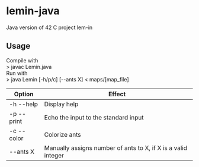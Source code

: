 # lemin-java
Java version of 42 C project lem-in

## Usage
Compile with\
\> javac Lemin.java\
Run with\
\> java Lemin [-h/p/c] [--ants X] < maps/[map_file]


| Option | Effect |
|--------|--------|
|-h --help| Display help|
|-p --print| Echo the input to the standard input|
|-c --color| Colorize ants|
|--ants X| Manually assigns number of ants to X, if X is a valid integer|